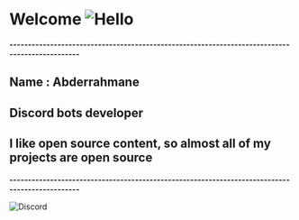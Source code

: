 # **Welcome** ![Hello](https://media.giphy.com/media/yyVph7ANKftIs/giphy.gif)

**-----------------------------------------------------------------------------------------------**
## Name : **Abderrahmane**

## Discord bots developer 

## I like open source content, so almost all of my projects are open source
**-----------------------------------------------------------------------------------------------**


![Discord](https://discord.c99.nl/widget/theme-3/413019443136954392.png)

